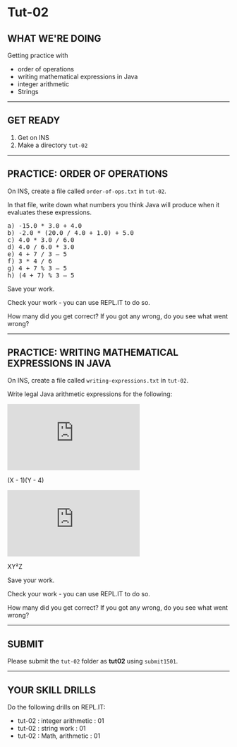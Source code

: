 # Tut-02

## WHAT WE'RE DOING

Getting practice with

- order of operations
- writing mathematical expressions in Java
- integer arithmetic
- Strings

---

## GET READY

1. Get on INS
1. Make a directory `tut-02`

---

## PRACTICE: ORDER OF OPERATIONS

On INS, create a file called `order-of-ops.txt` in `tut-02`.

In that file, write down what numbers you think Java will produce when it evaluates these expressions.

<pre>
a) -15.0 * 3.0 + 4.0
b) -2.0 * (20.0 / 4.0 + 1.0) + 5.0
c) 4.0 * 3.0 / 6.0
d) 4.0 / 6.0 * 3.0
e) 4 + 7 / 3 – 5
f) 3 * 4 / 6
g) 4 + 7 % 3 – 5
h) (4 + 7) % 3 – 5
</pre>

Save your work.

Check your work - you can use REPL.IT to do so.

How many did you get correct? If you got any wrong, do you see what went wrong?

---

## PRACTICE: WRITING MATHEMATICAL EXPRESSIONS IN JAVA

On INS, create a file called `writing-expressions.txt` in `tut-02`.

Write legal Java arithmetic expressions for the following:

![equation](http://latex.codecogs.com/gif.latex?A%20+%20%5Cfrac%7BB%7D%7BC%20+%20D%7D)

(X - 1)(Y - 4)

![equation](http://latex.codecogs.com/gif.latex?%5Cfrac%7B-B%20+%20X%7D%7B2A%7D)

XY²Z

Save your work.

Check your work - you can use REPL.IT to do so.

How many did you get correct? If you got any wrong, do you see what went wrong?

---

## SUBMIT

Please submit the `tut-02` folder as **tut02** using `submit1501`.

---

## YOUR SKILL DRILLS

Do the following drills on REPL.IT:

- tut-02 : integer arithmetic : 01
- tut-02 : string work : 01
- tut-02 : Math, arithmetic : 01
